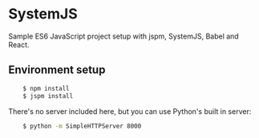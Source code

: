 # SystemJS

Sample ES6 JavaScript project setup with jspm, SystemJS, Babel and React.
  
## Environment setup 

```sh
	$ npm install
	$ jspm install
```

There's no server included here, but you can use Python's built in server: 
  
```sh
	$ python -m SimpleHTTPServer 8000
```